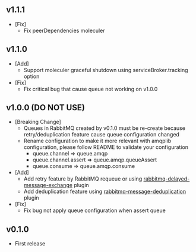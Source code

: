 ## v1.1.1
- [Fix]
  - Fix peerDependencies moleculer

## v1.1.0
- [Add]
  - Support moleculer graceful shutdown using serviceBroker.tracking option
- [Fix]
  - Fix critical bug that cause queue not working on v1.0.0

## v1.0.0 (DO NOT USE)
- [Breaking Change]
  - Queues in RabbitMQ created by v0.1.0 must be re-create because retry/deduplication feature cause queue configuration changed
  - Rename configuration to make it more relevant with amqplib configuration, please follow README to validate your configuration
    - queue.channel => queue.amqp
    - queue.channel.assert => queue.amqp.queueAssert
    - queue.consume => queue.amqp.consume
- [Add]
  - Add retry feature by RabbitMQ requeue or using [rabbitmq-delayed-message-exchange](https://github.com/rabbitmq/rabbitmq-delayed-message-exchange) plugin
  - Add deduplication feature using [rabbitmq-message-deduplication](https://github.com/noxdafox/rabbitmq-message-deduplication) plugin
- [Fix]
  - Fix bug not apply queue configuration when assert queue

## v0.1.0
- First release
